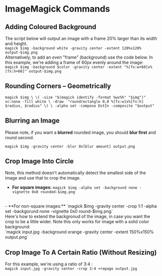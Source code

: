 # ImageMagick Commands

## Adding Coloured Background
The script below will output an image with a frame 20% larger than its width and height.
<br>
`magick $img -background white -gravity center -extent 120%x120% output-$img.png`
<br>
Alternatively, to add an _even_ "frame" (background) use the code below. In this example, we're adding a frame of 60px evenly around the image:
<br>
`magick $img -background $color -gravity center -extent "%[fx:w+60]x%[fx:h+60]" output-$img.png`

## Rounding Corners – Geometrically
`magick $img \
\( -size "$(magick identify -format %wx%h" "$img")" xc:none -fill white \
-draw  "roundrectangle 0,0 %[fx:w]x%[fx:h] $radius, $radius" \) \
-alpha set -compose DstIn -composite "$output"`

## Blurring an Image
Please note, if you want a **blurred** rounded image, you should **blur first** and round second.

`magick $img -gravity center -blur 0x[blur amount] output.png`

## Crop Image Into Circle
Note, this method doesn't automatically detect the smallest side of the image and use that to crop the image.

- **For square images:** `magick $img -alpha set -background none -vignette 0x0 rounded-$img.png` 
<br>
- **For non-square images:** `magick $img -gravity center -crop 1:1 -alpha set -backgorund none -vignette 0x0 round-$img.png`
<br>
Here's how to extend the backgronud of the image, in case you want the crop to be a little wider. Note this only works for image with a solid color background:
<br>
`magick input.jpg -background orange -gravity center -extent 150%x150% output.png`

## Crop Image To A Certain Ratio (Without Resizing)
For this example, we're using a ratio of 3:4 :
<br>
`magick input.jpg -gravity center -crop 3:4 +repage output.jpg`
